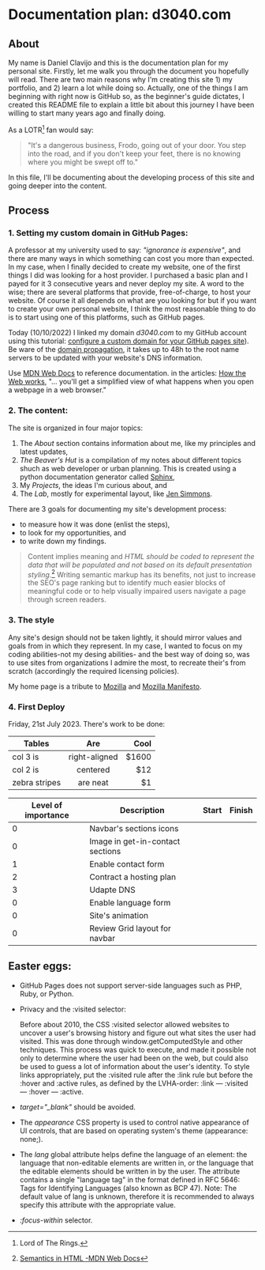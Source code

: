# Documentation plan: d3040.com

## About

My name is Daniel Clavijo and this is the documentation plan for my personal site. Firstly, let me walk you through the document you hopefully will read. There are two main reasons why I'm creating this site 1) my portfolio, and 2) learn a lot while doing so. Actually, one of the things I am beginning with right now is GitHub so, as the beginner's guide dictates, I created this README file to explain a little bit about this journey I have been willing to start many years ago and finally doing.

As a LOTR[^1] fan would say:

> "It's a dangerous business, Frodo, going out of your door. You step into the road, and if you don't keep your feet, there is no knowing where you might be swept off to."

In this file, I'll be documenting about the developing process of this site and going deeper into the content.

## Process

### 1. Setting my custom domain in GitHub Pages:

A professor at my university used to say: *"ignorance is expensive"*, and there are many ways in which something can cost you more than expected. In my case, when I finally decided to create my website, one of the first things I did was looking for a host provider. I purchased a basic plan and I payed for it 3 consecutive years and never deploy my site. A word to the wise; there are several platforms that provide, free-of-charge, to host your website. Of course it all depends on what are you looking for but if you want to create your own personal website, I think the most reasonable thing to do is to start using one of this platforms, such as GitHub pages.

Today (10/10/2022) I linked my domain _d3040.com_ to my GitHub account using this tutorial: [configure a custom domain for your GitHub pages site](https://docs.github.com/en/pages/configuring-a-custom-domain-for-your-github-pages-site)). Be ware of the [domain propagation](https://whyandhowto.com/thecnical/what-is-domain-propagation), it takes up to 48h to the root name servers to be updated with your website's DNS information.

Use [MDN Web Docs](https://developer.mozilla.org/) to reference documentation. in the articles: [How the Web works](https://developer.mozilla.org/en-US/docs/Learn/Getting_started_with_the_web/How_the_Web_works), "... you'll get a simplified view of what happens when you open a webpage in a web browser."

### 2. The content:

The site is organized in four major topics:

1. The _About_ section contains information about me, like my principles and latest updates,
2. _The Beaver's Hut_ is a compilation of my notes about different topics shuch as web developer or urban planning. This is created using a python documentation generator called [Sphinx](https://www.sphinx-doc.org/en/master/index.html),
3. My _Projects_, the ideas I'm curious about, and
4. The _Lab_, mostly for experimental layout, like [Jen Simmons](https://labs.jensimmons.com/).

There are 3 goals for documenting my site's development process:

* to measure how it was done (enlist the steps),
* to look for my opportunities, and
* to write down my findings.

> Content implies meaning and _HTML should be coded to represent the data that will be populated and not based on its default presentation styling._[^3] Writing semantic markup has its benefits, not just to increase the SEO's page ranking but to identify much easier blocks of meaningful code or to help visually impaired users navigate a page through screen readers.

### 3. The style

Any site's design should not be taken lightly, it should mirror values and goals from in which they represent. In my case, I wanted to focus on my coding abilities-not my desing abilities- and the best way of doing so, was to use sites from organizations I admire the most, to recreate their's from scratch (accordingly the required licensing policies).

My home page is a tribute to [Mozilla](https://www.mozilla.org/) and [Mozilla Manifesto](https://www.mozilla.org/en-US/about/manifesto/).

### 4. First Deploy

Friday, 21st July 2023. There's work to be done:

| Tables        | Are           | Cool  |
| ------------- |:-------------:| -----:|
| col 3 is      | right-aligned | $1600 |
| col 2 is      | centered      |   $12 |
| zebra stripes | are neat      |    $1 |


| Level of importance | Description                             |Start |Finish|
| ------------------- | --------------------------------------- | ---- | ---- |
|0 										|	Navbar's sections icons									|			 |			|
|0 										|	Image in get-in-contact sections				|			 |			|
|1 										|	Enable contact form 										|			 |			|
|2 										|	Contract a hosting plan									|			 |			|
|3 										|	Udapte DNS 															|			 |			|
|0 										|	Enable language form 										|			 |			|
|0 										|	Site's animation												|			 |			|
|0 										|	Review Grid layout for navbar						|			 |			|

## Easter eggs:

* GitHub Pages does not support server-side languages such as PHP, Ruby, or Python.
* Privacy and the :visited selector:

	Before about 2010, the CSS :visited selector allowed websites to uncover a user's browsing history and figure out what sites the user had visited. This was done through window.getComputedStyle and other techniques. This process was quick to execute, and made it possible not only to determine where the user had been on the web, but could also be used to guess a lot of information about the user's identity. To style links appropriately, put the :visited rule after the :link rule but before the :hover and :active rules, as defined by the LVHA-order: :link — :visited — :hover — :active.

* *target="_blank"* should be avoided.
* The _appearance_ CSS property is used to control native appearance of UI controls, that are based on operating system's theme (appearance: none;).
* The _lang_ global attribute helps define the language of an element: the language that non-editable elements are written in, or the language that the editable elements should be written in by the user. The attribute contains a single "language tag" in the format defined in RFC 5646: Tags for Identifying Languages (also known as BCP 47). Note: The default value of lang is unknown, therefore it is recommended to always specify this attribute with the appropriate value.
* _:focus-within_ selector.


[^1]: Lord of The Rings.
[^2]: got the idea from [Jen Simmons's lab](https://labs.jensimmons.com)
[^3]: [Semantics in HTML -MDN Web Docs](https://developer.mozilla.org/en-US/docs/Glossary/Semantics#semantics_in_html)
